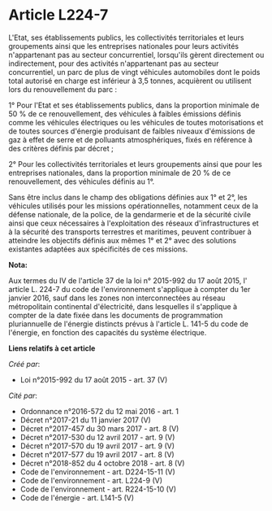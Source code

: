 # Article L224-7

L'Etat, ses établissements publics, les collectivités territoriales et leurs groupements ainsi que les entreprises nationales
pour leurs activités n'appartenant pas au secteur concurrentiel, lorsqu'ils gèrent directement ou indirectement, pour des
activités n'appartenant pas au secteur concurrentiel, un parc de plus de vingt véhicules automobiles dont le poids total
autorisé en charge est inférieur à 3,5 tonnes, acquièrent ou utilisent lors du renouvellement du parc :

1° Pour l'Etat et ses établissements publics, dans la proportion minimale de 50 % de ce renouvellement, des véhicules à
faibles émissions définis comme les véhicules électriques ou les véhicules de toutes motorisations et de toutes sources
d'énergie produisant de faibles niveaux d'émissions de gaz à effet de serre et de polluants atmosphériques, fixés en
référence à des critères définis par décret ;

2° Pour les collectivités territoriales et leurs groupements ainsi que pour les entreprises nationales, dans la proportion
minimale de 20 % de ce renouvellement, des véhicules définis au 1°.

Sans être inclus dans le champ des obligations définies aux 1° et 2°, les véhicules utilisés pour les missions
opérationnelles, notamment ceux de la défense nationale, de la police, de la gendarmerie et de la sécurité civile ainsi que
ceux nécessaires à l'exploitation des réseaux d'infrastructures et à la sécurité des transports terrestres et maritimes,
peuvent contribuer à atteindre les objectifs définis aux mêmes 1° et 2° avec des solutions existantes adaptées aux
spécificités de ces missions.

**Nota:**

Aux termes du IV de l'article 37 de la loi n° 2015-992 du 17 août 2015, l' article L. 224-7 du code de l'environnement
s'applique à compter du 1er janvier 2016, sauf dans les zones non interconnectées au réseau métropolitain continental
d'électricité, dans lesquelles il s'applique à compter de la date fixée dans les documents de programmation pluriannuelle de
l'énergie distincts prévus à l'article L. 141-5 du code de l'énergie, en fonction des capacités du système électrique.

**Liens relatifs à cet article**

_Créé par_:

  - Loi n°2015-992 du 17 août 2015 - art. 37 (V)

_Cité par_:

  - Ordonnance n°2016-572 du 12 mai 2016 - art. 1
  - Décret n°2017-21 du 11 janvier 2017 (V)
  - Décret n°2017-457 du 30 mars 2017 - art. 8 (V)
  - Décret n°2017-530 du 12 avril 2017 - art. 9 (V)
  - Décret n°2017-570 du 19 avril 2017 - art. 9 (V)
  - Décret n°2017-577 du 19 avril 2017 - art. 8 (V)
  - Décret n°2018-852 du 4 octobre 2018 - art. 8 (V)
  - Code de l'environnement - art. D224-15-11 (V)
  - Code de l'environnement - art. L224-9 (V)
  - Code de l'environnement - art. R224-15-10 (V)
  - Code de l'énergie - art. L141-5 (V)
